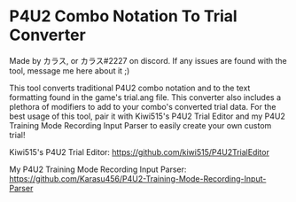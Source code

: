 # P4U2 Combo Notation To Trial Converter
Made by カラス, or カラス#2227 on discord. If any issues are found with the tool, message me here about it ;)

This tool converts traditional P4U2 combo notation and to the text formatting found in the game's trial.ang file. This converter also includes a plethora of modifiers to add to your combo's converted trial data. For the best usage of this tool, pair it with Kiwi515's P4U2 Trial Editor and my P4U2 Training Mode Recording Input Parser to easily create your own custom trial!

Kiwi515's P4U2 Trial Editor: https://github.com/kiwi515/P4U2TrialEditor

My P4U2 Training Mode Recording Input Parser: https://github.com/Karasu456/P4U2-Training-Mode-Recording-Input-Parser
